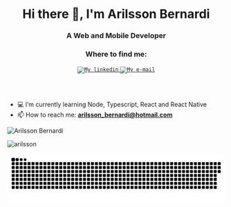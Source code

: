 <h1 align="center">Hi there 👋, I'm Arilsson Bernardi</h1>
<h3 align="center">A Web and Mobile Developer </h3>

<div align="center">

### Where to find me:

<a href="https://www.linkedin.com/in/arilsson-bernardi-682104133/">
  <code><img alt="My linkedin" width="28" src="https://www.flaticon.com/svg/static/icons/svg/1383/1383262.svg" /></code>
</a>

<a href="mailto:arilsson_bernardi@hotmail.com">
  <code><img alt="My e-mail" width="32" src="https://www.flaticon.com/svg/static/icons/svg/324/324123.svg" /></code>
</a>

<br/><br/>

</div>

- 💻 I’m currently learning Node, Typescript, React and React Native
- 📫 How to reach me: **arilsson_bernardi@hotmail.com**

<div>

<img height= "180em" src="https://github-readme-stats.vercel.app/api?username=arilsson&show_icons=true" alt="Arilsson Bernardi" />
  
 <p>     </p>

<img height= "180em" src="https://github-readme-stats.vercel.app/api/top-langs/?username=arilsson&show_icons=true" alt="arilsson"/>
 
  </div>


  ![Snake animation](https://github.com/arilsson/arilsson/blob/output/github-contribution-grid-snake.svg)


  	
